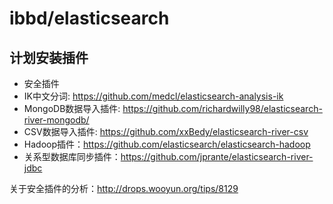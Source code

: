 # ibbd/elasticsearch

## 计划安装插件

- 安全插件
- IK中文分词: https://github.com/medcl/elasticsearch-analysis-ik
- MongoDB数据导入插件: https://github.com/richardwilly98/elasticsearch-river-mongodb/
- CSV数据导入插件: https://github.com/xxBedy/elasticsearch-river-csv
- Hadoop插件：https://github.com/elasticsearch/elasticsearch-hadoop
- 关系型数据库同步插件：https://github.com/jprante/elasticsearch-river-jdbc

关于安全插件的分析：http://drops.wooyun.org/tips/8129

